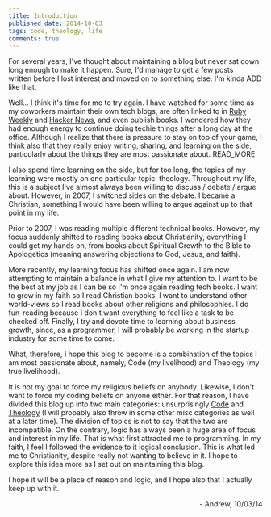 ```yaml
---
title: Introduction
published_date: 2014-10-03
tags: code, theology, life
comments: true
---
```


For several years, I've thought about maintaining a blog but never sat down long enough to make it happen. Sure, I'd manage to get a few posts written before I lost interest and moved on to something else. I'm kinda ADD like that.

Well... I think it's time for me to try again. I have watched for some time as my coworkers maintain their own tech blogs, are often linked to in <a href="http://rubyweekly.com/" target="_blank">Ruby Weekly</a> and <a href="https://news.ycombinator.com/" target="_blank">Hacker News</a>, and even publish books. I wondered how they had enough energy to continue doing techie things after a long day at the office. Although I realize that there is pressure to stay on top of your game, I think also that they really enjoy writing, sharing, and learning on the side, particularly about the things they are most passionate about. READ_MORE

I also spend time learning on the side, but for too long, the topics of my learning were mostly on one particular topic: theology. Throughout my life, this is a subject I've almost always been willing to discuss / debate / argue about. However, in 2007, I switched sides on the debate. I became a Christian, something I would have been willing to argue against up to that point in my life.

Prior to 2007, I was reading multiple different technical books. However, my focus suddenly shifted to reading books about Christianity, everything I could get my hands on, from books about Spiritual Growth to the Bible to Apologetics (meaning answering objections to God, Jesus, and faith).

More recently, my learning focus has shifted once again. I am now attempting to maintain a balance in what I give my attention to. I want to be the best at my job as I can be so I'm once again reading tech books. I want to grow in my faith so I read Christian books. I want to understand other world-views so I read books about other religions and philosophies. I do fun-reading because I don't want everything to feel like a task to be checked off. Finally, I try and devote time to learning about business growth, since, as a programmer, I will probably be working in the startup industry for some time to come.

What, therefore, I hope this blog to become is a combination of the topics I am most passionate about, namely, Code (my livelihood) and Theology (my true livelihood).

It is not my goal to force my religious beliefs on anybody. Likewise, I don't want to force my coding beliefs on anyone either. For that reason, I have divided this blog up into two main categories: unsurprisingly <a href="http://codeandtheology.com/category/code/">Code</a> and <a href="http://codeandtheology.com/category/theology/">Theology</a> (I will probably also throw in some other misc categories as well at a later time). The division of topics is not to say that the two are incompatible. On the contrary, logic has always been a huge area of focus and interest in my life. That is what first attracted me to programming. In my faith, I feel I followed the evidence to it logical conclusion. This is what led me to Christianity, despite really not wanting to believe in it. I hope to explore this idea more as I set out on maintaining this blog.

I hope it will be a place of reason and logic, and I hope also that I actually keep up with it.
<p style="text-align: right;">- Andrew, 10/03/14</p>